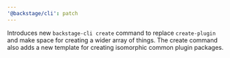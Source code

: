 ```yaml
---
'@backstage/cli': patch
---
```


Introduces new `backstage-cli create` command to replace `create-plugin` and make space for creating a wider array of things. The create command also adds a new template for creating isomorphic common plugin packages.
